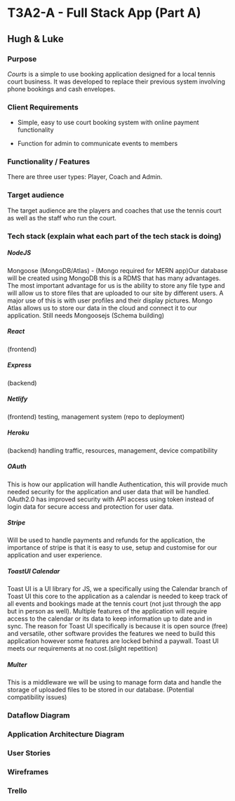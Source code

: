 # T3A2-A - Full Stack App (Part A)

## Hugh & Luke



### Purpose

*Courts* is a simple to use booking application designed for a local tennis court business. It was developed to replace their previous system involving phone bookings and cash envelopes.

### Client Requirements

- Simple, easy to use court booking system with online payment functionality

- Function for admin to communicate events to members

  

### Functionality / Features

There are three user types: Player, Coach and Admin.

### Target audience

The target audience are the players and coaches that use the tennis court as well as the staff who run the court.

### Tech stack (explain what each part of the tech stack is doing)

##### NodeJS 

Mongoose (MongoDB/Atlas) - (Mongo required for MERN app)Our database will be created using MongoDB this is a RDMS that has many advantages. The most important advantage for us is the ability to store any file type and will allow us to store files that are uploaded to our site by different users. A major use of this is with user profiles and their display pictures. Mongo Atlas allows us to store our data in the cloud and connect it to our application. Still needs Mongoosejs (Schema building)

##### React 

(frontend)

##### Express

(backend)

##### Netlify 

(frontend) testing, management system (repo to deployment)

##### Heroku

(backend) handling traffic, resources, management, device compatibility

##### OAuth

This is how our application will handle Authentication, this will provide much needed security for the application and user data that will be handled. OAuth2.0 has improved security with API access using token instead of login data for secure access and protection for user data.

##### Stripe

Will be used to handle payments and refunds for the application, the importance of stripe is that it is easy to use, setup and customise for our application and user experience.

##### ToastUI Calendar

Toast UI is a UI library for JS, we a specifically using the Calendar branch of Toast UI this core to the application as a calendar is needed to keep track of all events and bookings made at the tennis court (not just through the app but in person as well). Multiple features of the application will require access to the calendar or its data to keep information up to date and in sync. The reason for Toast UI specifically is because it is open source (free) and versatile, other software provides the features we need to build this application however some features are locked behind a paywall. Toast UI meets our requirements at no cost.(slight repetition)

##### Multer

This is a middleware we will be using to manage form data and handle the storage of uploaded files to be stored in our database.
(Potential compatibility issues)

### Dataflow Diagram

### Application Architecture Diagram

### User Stories

### Wireframes

### Trello